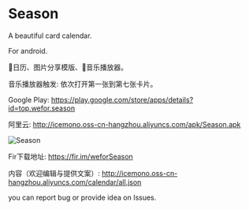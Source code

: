 # Season
A beautiful card calendar. 

For android.

📅日历、图片分享模版、🎵音乐播放器。

音乐播放器触发: 依次打开第一张到第七张卡片。

Google Play: https://play.google.com/store/apps/details?id=top.wefor.season

阿里云: http://icemono.oss-cn-hangzhou.aliyuncs.com/apk/Season.apk

![Season](http://icemono.oss-cn-hangzhou.aliyuncs.com/images/season-567.png)

Fir下载地址: https://fir.im/weforSeason

内容（欢迎编辑与提供文案）: http://icemono.oss-cn-hangzhou.aliyuncs.com/calendar/all.json

you can report bug or provide idea on Issues.
